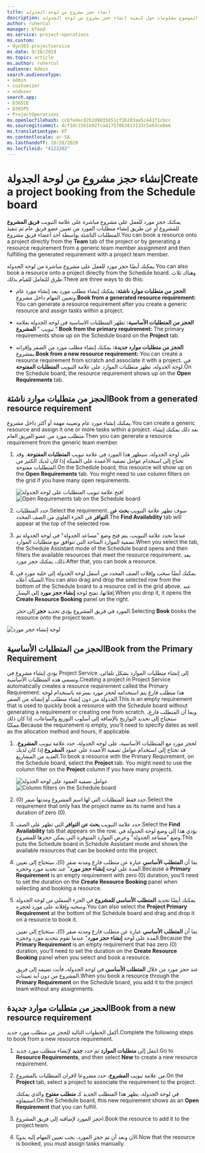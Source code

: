 ```yaml
---
title: إنشاء حجز مشروع من لوحة الجدولة
description: يقدم هذا الموضوع معلومات حول كيفية إنشاء حجز مشروع من لوحة الجدولة.
author: ruhercul
manager: kfend
ms.service: project-operations
ms.custom:
- dyn365-projectservice
ms.date: 9/26/2019
ms.topic: article
ms.author: ruhercul
audience: Admin
search.audienceType:
- admin
- customizer
- enduser
search.app:
- D365CE
- D365PS
- ProjectOperations
ms.openlocfilehash: ccbfedec82b2d9035b51cf1b283ae5c441f1cbcc
ms.sourcegitcommit: 4cf1dc1561b92fca4175f0b3813133c5e63ce8e6
ms.translationtype: HT
ms.contentlocale: ar-SA
ms.lasthandoff: 10/28/2020
ms.locfileid: "4122282"
---
```

# <a name="create-a-project-booking-from-the-schedule-board"></a><span data-ttu-id="60757-103">إنشاء حجز مشروع من لوحة الجدولة</span><span class="sxs-lookup"><span data-stu-id="60757-103">Create a project booking from the Schedule board</span></span>

<span data-ttu-id="60757-104">يمكنك حجز مورد للعمل على مشروع مباشرة على علامة التبويب **فريق المشروع** للمشروع أو عن طريق إنشاء متطلبات المورد من تعيين عضو فريق عام ثم تنفيذ المتطلبات الناشئة بواسطة أحد أعضاء فريق مشروع.</span><span class="sxs-lookup"><span data-stu-id="60757-104">You can book a resource onto a project directly from the **Team** tab of the project or by generating a resource requirement from a generic team member assignment and then fulfilling the generated requirement with a project team member.</span></span>

<span data-ttu-id="60757-105">يمكنك أيضًا حجز مورد للعمل على مشروع مباشرة من لوحة الجدولة.</span><span class="sxs-lookup"><span data-stu-id="60757-105">You can also book a resource onto a project directly from the Schedule board.</span></span> <span data-ttu-id="60757-106">وهناك ثلاث طرق للتعامل للقيام بذلك:</span><span class="sxs-lookup"><span data-stu-id="60757-106">There are three ways to do this:</span></span>

- <span data-ttu-id="60757-107">**‏‫الحجز من متطلبات موارد ناشئة‬:** يمكنك إنشاء مطلب مورد بعد إنشاء مورد عام وتعيين المهام داخل مشروع.</span><span class="sxs-lookup"><span data-stu-id="60757-107">**Book from a generated resource requirement:** You can generate a resource requirement after you create a generic resource and assign tasks within a project.</span></span>

- <span data-ttu-id="60757-108">**الحجز من المتطلبات الأساسية‬:** تظهر المتطلبات الاساسية في لوحة الجدولة بعلامة تبويب " **المشروع** ".</span><span class="sxs-lookup"><span data-stu-id="60757-108">**Book from the primary requirement:** The primary requirements show up on the Schedule board on the **Project** tab.</span></span> 

- <span data-ttu-id="60757-109">**‏‫الحجز من متطلبات موارد جديدة‬:** يمكنك إنشاء مطلب مورد من الصفر وإقرانه بمشروع.</span><span class="sxs-lookup"><span data-stu-id="60757-109">**Book from a new resource requirement:** You can create a resource requirement from scratch and associate it with a project.</span></span> <span data-ttu-id="60757-110">في لوحة الجدولة، تظهر متطلبات الموارد على علامة التبويب **المتطلبات المفتوحة‬**.</span><span class="sxs-lookup"><span data-stu-id="60757-110">On the Schedule board, the resource requirement shows up on the **Open Requirements** tab.</span></span>

## <a name="book-from-a-generated-resource-requirement"></a><span data-ttu-id="60757-111">الحجز من متطلبات موارد ناشئة</span><span class="sxs-lookup"><span data-stu-id="60757-111">Book from a generated resource requirement</span></span>

<span data-ttu-id="60757-112">يمكنك إنشاء مورد عام وتعيينه مهمة أو أكثر داخل مشروع.</span><span class="sxs-lookup"><span data-stu-id="60757-112">You can create a generic resource and assign it one or more tasks within a project.</span></span> <span data-ttu-id="60757-113">بعد ذلك يمكنك إنشاء متطلب مورد من عضو الفريق العام.</span><span class="sxs-lookup"><span data-stu-id="60757-113">Then you can generate a resource requirement from the generic team member.</span></span> 

1.  <span data-ttu-id="60757-114">على لوحة الجدولة، سيظهر هذا المورد في علامة تبويب **المتطلبات المفتوحة**. وقد تحتاج إلى استخدام عوامل تصفية الأعمدة على الشبكة إذا كان لديك الكثير من المتطلبات مفتوحة.</span><span class="sxs-lookup"><span data-stu-id="60757-114">On the Schedule board, this resource will show up on the **Open Requirements** tab. You might need to use column filters on the grid if you have many open requirements.</span></span> 

    <span data-ttu-id="60757-115">![افتح علامة تبويب المتطلبات على لوحة الجدولة](media/FAQ-Project-Booking-Schedule-Board-1.png "لقطة شاشة لجدول الحجوزات والتعيينات")</span><span class="sxs-lookup"><span data-stu-id="60757-115">![Open Requirements tab on the Schedule board](media/FAQ-Project-Booking-Schedule-Board-1.png "Screenshot of bookings and assignments table")</span></span>

2. <span data-ttu-id="60757-116">حدد المتطلبات.</span><span class="sxs-lookup"><span data-stu-id="60757-116">Select the requirement.</span></span> <span data-ttu-id="60757-117">سوف تظهر علامة التبويب **بحث عن التوافر‬** في الجزء العلوي من الصف المحدد.</span><span class="sxs-lookup"><span data-stu-id="60757-117">The **Find Availability** tab will appear at the top of the selected row.</span></span>
 
3. <span data-ttu-id="60757-118">عندما تحدد علامة التبويب، يتم فتح وضع "مساعد الجدولة" في لوحة الجدولة ثم تصفية الموارد المتاحة التي تتوافق مع متطلبات الموارد.</span><span class="sxs-lookup"><span data-stu-id="60757-118">When you select the tab, the Schedule Assistant mode of the Schedule board opens and then filters the available resources that meet the resource requirement.</span></span> <span data-ttu-id="60757-119">بعد ذلك، يمكنك حجز مورد.</span><span class="sxs-lookup"><span data-stu-id="60757-119">After that, you can book a resource.</span></span>

4. <span data-ttu-id="60757-120">يمكنك أيضًا سحب وإفلات الصف المحدد من أسفل لوحة الجدولة إلى خلية مورد في الشبكة أعلاه.</span><span class="sxs-lookup"><span data-stu-id="60757-120">You can also drag and drop the selected row from the bottom of the Schedule board to a resource cell in the grid above.</span></span> <span data-ttu-id="60757-121">عند إفلاتها، تفتح لوحة **إنشاء حجز مورد** إلى اليسار.</span><span class="sxs-lookup"><span data-stu-id="60757-121">When you drop it, it opens the **Create Resource Booking** panel on the right.</span></span>

    <span data-ttu-id="60757-122">يؤدي تحديد **حجز** إلى حجز‏‎ المورد في فريق المشروع.</span><span class="sxs-lookup"><span data-stu-id="60757-122">Selecting **Book** books the resource onto the project team.</span></span>

![لوحة إنشاء حجز مورد](media/FAQ-Project-Booking-Schedule-Board-6.png "")
 

## <a name="book-from-the-primary-requirement"></a><span data-ttu-id="60757-124">الحجز من المتطلبات الأساسية</span><span class="sxs-lookup"><span data-stu-id="60757-124">Book from the Primary Requirement</span></span>

<span data-ttu-id="60757-125">يؤدي إنشاء مشروع في Project Service إلى إنشاء متطلبات الموارد بشكل تلقائي، وتسمى هذه المتطلبات الأساسية.</span><span class="sxs-lookup"><span data-stu-id="60757-125">Creating a project in Project Service automatically creates a resource requirement called the Primary Requirement.</span></span> <span data-ttu-id="60757-126">هذا متطلب فارغ يتم استخدامه لحجز مورد بسرعة باستخدام لوحة الجدولة من دون إنشاء متطلب أو إنشائه من الصفر.</span><span class="sxs-lookup"><span data-stu-id="60757-126">This is an empty requirement that is used to quickly book a resource with the Schedule board without generating a requirement or creating one from scratch.</span></span> <span data-ttu-id="60757-127">وبما أن المتطلب فارغ، ستحتاج إلى تحديد التواريخ بالإضافة إلى أسلوب التوزيع والساعات، إذا كان ذلك ممكنًا.</span><span class="sxs-lookup"><span data-stu-id="60757-127">Because the requirement is empty, you’ll need to specify dates as well as the allocation method and hours, if applicable.</span></span> 

1. <span data-ttu-id="60757-128">لحجز مورد مع المتطلبات الأساسية، على لوحة الجدولة، حدد علامة تبويب **المشروع**. قد تحتاج إلى استخدام عوامل تصفية الأعمدة على عمود **المشروع** إذا كان لديك العديد من المشاريع.</span><span class="sxs-lookup"><span data-stu-id="60757-128">To book a resource with the Primary Requirement, on the Schedule board, select the **Project** tab. You might need to use the column filter on the **Project** column if you have many projects.</span></span>

   <span data-ttu-id="60757-129">![عوامل تصفية العمود على لوحة الجدولة](media/FAQ-Project-Booking-Schedule-Board-2.png "لقطة شاشة لجدول الحجوزات والتعيينات")</span><span class="sxs-lookup"><span data-stu-id="60757-129">![Column filters on the Schedule board](media/FAQ-Project-Booking-Schedule-Board-2.png "Screenshot of bookings and assignments table")</span></span>

2. <span data-ttu-id="60757-130">حدد فقط المتطلبات التي لها اسم المشروع ومدتها صفر (0).</span><span class="sxs-lookup"><span data-stu-id="60757-130">Select the requirement that only has the project name as its name and has a duration of zero (0).</span></span>

3. <span data-ttu-id="60757-131">حدد علامة التبويب **بحث عن التوافر‬** التي تظهر على الصف.</span><span class="sxs-lookup"><span data-stu-id="60757-131">Select the **Find Availability** tab that appears on the row.</span></span> <span data-ttu-id="60757-132">يؤدي هذا إلى وضع لوحة الجدولة في وضع "مساعد الجدولة" وعرض الموارد المتوفرة التي يمكن حجزها للمشروع.</span><span class="sxs-lookup"><span data-stu-id="60757-132">This puts the Schedule board in Schedule Assistant mode and shows the available resources that can be booked onto the project.</span></span>

4. <span data-ttu-id="60757-133">بما أن **المتطلب الأساسي** عبارة عن متطلب فارغ ومدته صفر (0)، ستحتاج إلى تعيين المدة على لوحة **إنشاء حجز مورد**" عند تحديد مورد وحجزه.</span><span class="sxs-lookup"><span data-stu-id="60757-133">Because a **Primary Requirement** is an empty requirement with zero (0) duration, you’ll need to set the duration on the **Create Resource Booking** panel when selecting and booking a resource.</span></span>

5. <span data-ttu-id="60757-134">يمكنك أيضًا تحديد **المتطلب الأساسي للمشروع** في الجزء السفلي من لوحة الجدولة وسحبه وإفلاته على مورد لحجزه.</span><span class="sxs-lookup"><span data-stu-id="60757-134">You can also select the **Project Primary Requirement** at the bottom of the Schedule board and drag and drop it on a resource to book it.</span></span>
 
    <span data-ttu-id="60757-135">بما أن **المتطلب الأساسي** عبارة عن متطلب فارغ ومدته صفر (0)، ستحتاج إلى تعيين المدة على لوحة **إنشاء حجز مورد**" عندما تقوم بتحديد مورد وحجزه.</span><span class="sxs-lookup"><span data-stu-id="60757-135">Because the **Primary Requirement** is an empty requirement that has zero (0) duration, you’ll need to set the duration on the **Create Resource Booking** panel when you select and book a resource.</span></span>
 
    <span data-ttu-id="60757-136">عند حجز مورد من خلال **المتطلب الأساسي** في لوحة الجدولة، فأنت تضيفه إلى فريق المشروع من دون أية تعيينات.</span><span class="sxs-lookup"><span data-stu-id="60757-136">When you book a resource through the **Primary Requirement** on the Schedule board, you add it to the project team without any assignments.</span></span>
 
## <a name="book-from-a-new-resource-requirement"></a><span data-ttu-id="60757-137">الحجز من متطلبات موارد جديدة</span><span class="sxs-lookup"><span data-stu-id="60757-137">Book from a new resource requirement</span></span>
<span data-ttu-id="60757-138">أكمل الخطوات التالية للحجز من متطلب مورد جديد.</span><span class="sxs-lookup"><span data-stu-id="60757-138">Complete the following steps to book from a new resource requirement.</span></span> 

1. <span data-ttu-id="60757-139">انتقل إلى **متطلبات الموارد** ثم حدد **جديد** لإنشاء متطلب مورد جديد.</span><span class="sxs-lookup"><span data-stu-id="60757-139">Go to **Resource Requirements**, and then select **New** to create a new resource requirement.</span></span>

2. <span data-ttu-id="60757-140">من علامة تبويب **المشروع**، حدد مشروعا لاقران المتطلبات بالمشروع.</span><span class="sxs-lookup"><span data-stu-id="60757-140">On the **Project** tab, select a project to associate the requirement to the project.</span></span>
 
    <span data-ttu-id="60757-141">في لوحة الجدولة، يظهر هذا المتطلب الجديد كـ **متطلب مفتوح** والذي يمكنك استيفاؤه.</span><span class="sxs-lookup"><span data-stu-id="60757-141">On the Schedule board, this new requirement shows as an **Open Requirement** that you can fulfill.</span></span>

3. <span data-ttu-id="60757-142">احجز المورد لإضافته إلى فريق المشروع.</span><span class="sxs-lookup"><span data-stu-id="60757-142">Book the resource to add it to the project team.</span></span>

4. <span data-ttu-id="60757-143">الآن وبعد أن تم حجز المورد، يجب تعيين المهام إليه يدويًا.</span><span class="sxs-lookup"><span data-stu-id="60757-143">Now that the resource is booked, you must assign tasks manually.</span></span>

